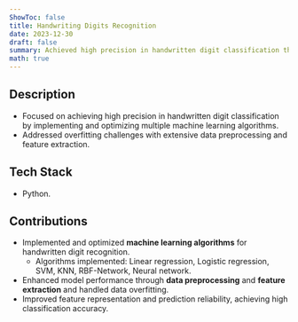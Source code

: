 ```yaml
---
ShowToc: false
title: Handwriting Digits Recognition
date: 2023-12-30
draft: false
summary: Achieved high precision in handwritten digit classification through ML optimization.
math: true
---
```


## Description
- Focused on achieving high precision in handwritten digit classification by implementing and optimizing multiple machine learning algorithms.
- Addressed overfitting challenges with extensive data preprocessing and feature extraction.

## Tech Stack
- Python.

## Contributions
- Implemented and optimized **machine learning algorithms** for handwritten digit recognition.
    - Algorithms implemented: Linear regression, Logistic regression, SVM, KNN, RBF-Network, Neural network.
- Enhanced model performance through **data preprocessing** and **feature extraction** and handled data overfitting.
- Improved feature representation and prediction reliability, achieving high classification accuracy.

